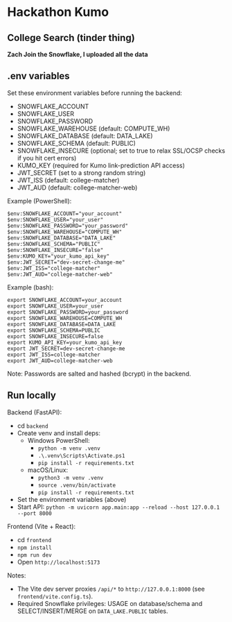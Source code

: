 # Hackathon Kumo

## College Search (tinder thing)


**Zach Join the Snowflake, I uploaded all the data**



## .env variables
Set these environment variables before running the backend:

- SNOWFLAKE_ACCOUNT
- SNOWFLAKE_USER
- SNOWFLAKE_PASSWORD
- SNOWFLAKE_WAREHOUSE (default: COMPUTE_WH)
- SNOWFLAKE_DATABASE (default: DATA_LAKE)
- SNOWFLAKE_SCHEMA (default: PUBLIC)
- SNOWFLAKE_INSECURE (optional; set to true to relax SSL/OCSP checks if you hit cert errors)
- KUMO_KEY (required for Kumo link-prediction API access)
- JWT_SECRET (set to a strong random string)
- JWT_ISS (default: college-matcher)
- JWT_AUD (default: college-matcher-web)

Example (PowerShell):

```
$env:SNOWFLAKE_ACCOUNT="your_account"
$env:SNOWFLAKE_USER="your_user"
$env:SNOWFLAKE_PASSWORD="your_password"
$env:SNOWFLAKE_WAREHOUSE="COMPUTE_WH"
$env:SNOWFLAKE_DATABASE="DATA_LAKE"
$env:SNOWFLAKE_SCHEMA="PUBLIC"
$env:SNOWFLAKE_INSECURE="false"
$env:KUMO_KEY="your_kumo_api_key"
$env:JWT_SECRET="dev-secret-change-me"
$env:JWT_ISS="college-matcher"
$env:JWT_AUD="college-matcher-web"
```

Example (bash):

```
export SNOWFLAKE_ACCOUNT=your_account
export SNOWFLAKE_USER=your_user
export SNOWFLAKE_PASSWORD=your_password
export SNOWFLAKE_WAREHOUSE=COMPUTE_WH
export SNOWFLAKE_DATABASE=DATA_LAKE
export SNOWFLAKE_SCHEMA=PUBLIC
export SNOWFLAKE_INSECURE=false
export KUMO_API_KEY=your_kumo_api_key
export JWT_SECRET=dev-secret-change-me
export JWT_ISS=college-matcher
export JWT_AUD=college-matcher-web
```

Note: Passwords are salted and hashed (bcrypt) in the backend.

## Run locally

Backend (FastAPI):
- cd `backend`
- Create venv and install deps:
  - Windows PowerShell:
    - `python -m venv .venv`
    - `.\.venv\Scripts\Activate.ps1`
    - `pip install -r requirements.txt`
  - macOS/Linux:
    - `python3 -m venv .venv`
    - `source .venv/bin/activate`
    - `pip install -r requirements.txt`
- Set the environment variables (above)
- Start API: `python -m uvicorn app.main:app --reload --host 127.0.0.1 --port 8000`

Frontend (Vite + React):
- cd `frontend`
- `npm install`
- `npm run dev`
- Open `http://localhost:5173`

Notes:
- The Vite dev server proxies `/api/*` to `http://127.0.0.1:8000` (see `frontend/vite.config.ts`).
- Required Snowflake privileges: USAGE on database/schema and SELECT/INSERT/MERGE on `DATA_LAKE.PUBLIC` tables.